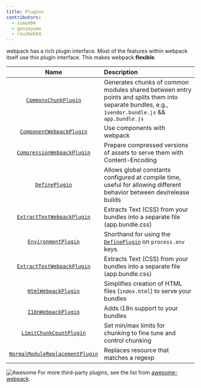 ```yaml
---
title: Plugins
contributors:
  - simon04
  - gonzoyumo
  - rouzbeh84
---
```


webpack has a rich plugin interface. Most of the features within webpack itself use this plugin interface. This makes webpack **flexible**.

|Name|Description|
|:--:|:----------|
|[`CommonsChunkPlugin`](/plugins/commons-chunk-plugin)|Generates chunks of common modules shared between entry points and splits them into separate  bundles, e.g., `1vendor.bundle.js` && `app.bundle.js`|
|[`ComponentWebpackPlugin`](/plugins/component-webpack-plugin)|Use components with webpack|
|[`CompressionWebpackPlugin`](/plugins/compression-webpack-plugin)|Prepare compressed versions of assets to serve them with Content-Encoding|
|[`DefinePlugin`](/plugins/define-plugin)|Allows global constants configured at compile time, useful for allowing different behavior between dev/release builds|
|[`ExtractTextWebpackPlugin`](/plugins/extract-text-webpack-plugin)|Extracts Text (CSS) from your bundles into a separate file (app.bundle.css)|
|[`EnvironmentPlugin`](/plugins/environment-plugin)|Shorthand for using the [`DefinePlugin`](./define-plugin) on `process.env` keys.|
|[`ExtractTextWebpackPlugin`](/plugins/extract-text-webpack-plugin)|Extracts Text (CSS) from your bundles into a separate file (app.bundle.css)|
|[`HtmlWebpackPlugin`](/plugins/html-webpack-plugin)| Simplifies creation of HTML files (`index.html`) to serve your bundles|
|[`I18nWebpackPlugin`](/plugins/i18n-webpack-plugin)|Adds i18n support to your bundles|
|[`LimitChunkCountPlugin`](/plugins/limit-chunk-count-plugin)| Set min/max limits for chunking to fine tune and control chunking|
|[`NormalModuleReplacementPlugin`](/plugins/normal-module-replacement-plugin)|Replaces resource that matches a regexp|

![Awesome](../assets/awesome-badge.svg)
For more third-party plugins, see the list from [awesome-webpack](https://github.com/webpack-contrib/awesome-webpack#webpack-plugins).
